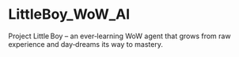 # LittleBoy_WoW_AI
Project Little Boy – an ever‑learning WoW agent that grows from raw experience and day‑dreams its way to mastery.
